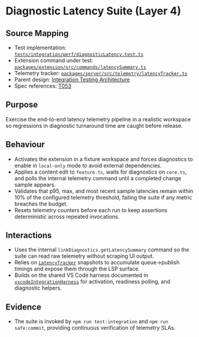 # Diagnostic Latency Suite (Layer 4)

## Source Mapping
- Test implementation: [`tests/integration/perf/diagnosticLatency.test.ts`](../../../../tests/integration/perf/diagnosticLatency.test.ts)
- Extension command under test: [`packages/extension/src/commands/latencySummary.ts`](../../../../packages/extension/src/commands/latencySummary.ts)
- Telemetry tracker: [`packages/server/src/telemetry/latencyTracker.ts`](../../../../packages/server/src/telemetry/latencyTracker.ts)
- Parent design: [Integration Testing Architecture](../../../layer-3/testing-integration-architecture.mdmd.md)
- Spec references: [T053](../../../../specs/001-link-aware-diagnostics/tasks.md#phase-7-polish--crosscutting-concerns)

## Purpose
Exercise the end-to-end latency telemetry pipeline in a realistic workspace so regressions in diagnostic turnaround time are caught before release.

## Behaviour
- Activates the extension in a fixture workspace and forces diagnostics to enable in `local-only` mode to avoid external dependencies.
- Applies a content edit to `feature.ts`, waits for diagnostics on `core.ts`, and polls the internal telemetry command until a completed change sample appears.
- Validates that p95, max, and most recent sample latencies remain within 10% of the configured telemetry threshold, failing the suite if any metric breaches the budget.
- Resets telemetry counters before each run to keep assertions deterministic across repeated invocations.

## Interactions
- Uses the internal `linkDiagnostics.getLatencySummary` command so the suite can read raw telemetry without scraping UI output.
- Relies on [`LatencyTracker`](../../../layer-4/server-telemetry/latencyTracker.mdmd.md) snapshots to accumulate queue→publish timings and expose them through the LSP surface.
- Builds on the shared VS Code harness documented in [`vscodeIntegrationHarness`](../integration/vscodeIntegrationHarness.mdmd.md) for activation, readiness polling, and diagnostic helpers.

## Evidence
- The suite is invoked by `npm run test:integration` and `npm run safe:commit`, providing continuous verification of telemetry SLAs.
